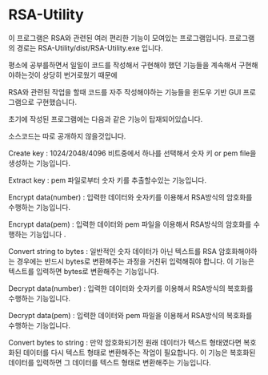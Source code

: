 # RSA-Utility

이 프로그램은 RSA와 관련된 여러 편리한 기능이 모여있는 프로그램입니다. 프로그램의 경로는 RSA-Utility/dist/RSA-Utility.exe 입니다.

평소에 공부를하면서 일일이 코드를 작성해서 구현해야 했던 기능들을 계속해서 구현해야하는것이 상당히 번거로웠기 때문에

RSA와 관련된 작업을 할때 코드를 자주 작성해야하는 기능들을 윈도우 기반 GUI 프로그램으로 구현했습니다.

초기에 작성된 프로그램에는 다음과 같은 기능이 탑재되어있습니다.

소스코드는 따로 공개하지 않을것입니다.


Create key :
1024/2048/4096 비트중에서 하나를 선택해서 숫자 키 or pem file을 생성하는 기능입니다.


Extract key :
pem 파일로부터 숫자 키를 추출할수있는 기능입니다.


Encrypt data(number) :
입력한 데이터와 숫자키를 이용해서 RSA방식의 암호화를 수행하는 기능입니다.


Encrypt data(pem) :
입력한 데이터와 pem 파일을 이용해서 RSA방식의 암호화를 수행하는 기능입니다
.
  
Convert string to bytes :
일반적인 숫자 데이터가 아닌 텍스트를 RSA 암호화해야하는 경우에는 반드시 bytes로 변환해주는 과정을 거친뒤 입력해줘야 합니다.
이 기능은 텍스트를 입력하면 bytes로 변환해주는 기능입니다.


Decrypt data(number) :
입력한 데이터와 숫자키를 이용해서 RSA방식의 복호화를 수행하는 기능입니다.
  
  
Decrypt data(pem) :
입력한 데이터와 pem 파일을 이용해서 RSA방식의 복호화를 수행하는 기능입니다.
  
  
Convert bytes to string :
만약 암호화되기전 원래 데이터가 텍스트 형태였다면 복호화된 데이터를 다시 텍스트 형태로 변환해주는 작업이 필요합니다.
이 기능은 복호화된 데이터를 입력하면 그 데이터를 텍스트 형태로 변환해주는 기능입니다.

